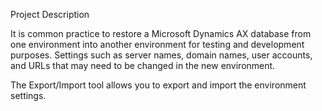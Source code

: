 Project Description

It is common practice to restore a Microsoft Dynamics AX database from one environment into another environment for testing and development purposes. Settings such as server names, domain names, user accounts, and URLs that may need to be changed in the new environment.

The Export/Import tool allows you to export and import the environment settings. 